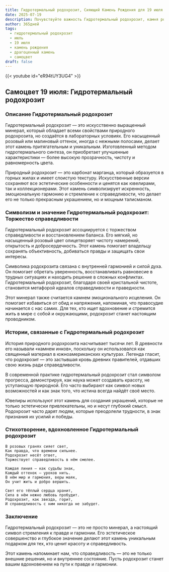```yaml
---
title: Гидротермальный родохрозит, Сияющий Камень Рождения для 19 июля
date: 2025-07-19
description: Почувствуйте важность Гидротермальный родохрозит, камня рождения 19 июля, который символизирует Торжество справедливости. Пусть его красота и значение осветят ваш день.
author: 365дней
tags:
  - гидротермальный родохрозит
  - июль
  - 19 июля
  - камень рождения
  - драгоценный камень
  - самоцвет
draft: false
---
```


{{< youtube id="eR94tUY3UG4" >}}

## Самоцвет 19 июля: Гидротермальный родохрозит

### Описание Гидротермальный родохрозит

Гидротермальный родохрозит — это искусственно выращенный минерал, который обладает всеми свойствами природного родохрозита, но создаётся в лабораторных условиях. Его насыщенный розовый или малиновый оттенок, иногда с нежными полосами, делает этот камень притягательным и уникальным. Изготовленный методом гидротермального синтеза, он приобретает улучшенные характеристики — более высокую прозрачность, чистоту и равномерность цвета.

Природный родохрозит — это карбонат марганца, который образуется в горных жилах и имеет слоистую текстуру. Искусственные версии сохраняют все эстетические особенности и ценятся как ювелирами, так и коллекционерами. Этот камень символизирует искренность, эмоциональную гармонию и стремление к справедливости, что делает его не только прекрасным украшением, но и мощным талисманом.

### Символизм и значение Гидротермальный родохрозит: Торжество справедливости

Гидротермальный родохрозит ассоциируется с торжеством справедливости и восстановлением баланса. Его мягкий, но насыщенный розовый цвет олицетворяет чистоту намерений, открытость и добросердечность. Этот камень помогает владельцу сохранять объективность, добиваться правды и защищать свои интересы.

Символика родохрозита связана с внутренней гармонией и силой духа. Он помогает обретать уверенность, восстанавливать равновесие в трудных ситуациях и находить решение в сложных конфликтах. Гидротермальный родохрозит, благодаря своей кристальной чистоте, становится метафорой идеалов справедливости и праведности.

Этот минерал также считается камнем эмоционального исцеления. Он помогает избавиться от обид и напряжения, напоминая, что правосудие начинается с нас самих. Для тех, кто ищет вдохновение и стремится жить в мире с собой и окружающими, родохрозит станет настоящим проводником.

### Истории, связанные с Гидротермальный родохрозит

История природного родохрозита насчитывает тысячи лет. В древности его называли «камнем инков», поскольку он использовался как священный материал в южноамериканских культурах. Легенда гласит, что родохрозит — это застывшая кровь древних правителей, отдавших свою жизнь ради справедливости.

В современной практике гидротермальный родохрозит стал символом прогресса, демонстрируя, как наука может создавать красоту, не уступающую природной. Его часто выбирают как символ новых возможностей и как знак того, что истина всегда найдёт своё место.

Ювелиры используют этот камень для создания украшений, которые не только эстетически привлекательны, но и несут глубокий смысл. Родохрозит часто дарят людям, которые преодолели трудности, в знак признания их усилий и победы.

### Стихотворение, вдохновленное Гидротермальный родохрозит

```
В розовых гранях сияет свет,  
Как правда, что времени сильнее.  
Родохрозит несёт ответ,  
Торжествует справедливость в нём смелее.

Каждая линия — как судьбы знак,  
Каждый оттенок — уроков нить.  
В нём мир и гармония, веры маяк,  
Он учит жить и добро вершить.

Свет его тёплый сердца хранит,  
Сила в нём нежно любовь пробудит.  
Родохрозит, как звезда, горит,  
И справедливость с ним никогда не забудет.
```

### Заключение

Гидротермальный родохрозит — это не просто минерал, а настоящий символ стремления к правде и гармонии. Его эстетическое совершенство и глубокое значение делают этот камень уникальным подарком для тех, кто ценит красоту и справедливость.

Этот камень напоминает нам, что справедливость — это не только внешние решения, но и внутреннее состояние. Пусть родохрозит станет вашим вдохновением на пути к правде и гармонии.